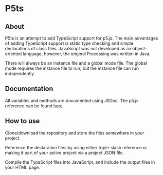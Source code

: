 # P5ts

## About

P5ts is an attempt to add TypeScript support for p5.js. The main advantages of adding TypeScript support is static type checking and simple declarations of class files. JavaScript was not developed as an object-oriented language, however, the original Processing was written in Java.

There will always be an instance file and a global mode file. The global mode requires the instance file to run, but the instance file can run independently.


## Documentation

All variables and methods are documented using JSDoc. The p5.js reference can be found [here](http://p5js.org/reference/).

## How to use

Clone/download the repository and store the files somewhere in your project.

Reference the declaration files by using either triple-slash reference or making it part of your active project via a project JSON file.

Compile the TypeScript files into JavaScript, and include the output files in your HTML page.
